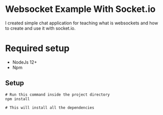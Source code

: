 # Websocket Example With Socket.io

I created simple chat application for teaching what is websockets and how to create and use it with socket.io.

# Required setup

-   NodeJs 12+
-   Npm

## Setup

```
# Run this command inside the project directory
npm install

# This will install all the dependencies
```

